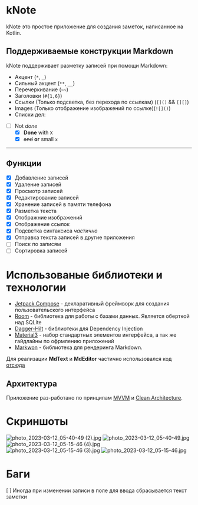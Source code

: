 # kNote

kNote это простое приложение для создания заметок, написанное на Kotlin.

## Поддерживаемые конструкции Markdown

kNote поддерживает разметку записей при помощи Markdown:
- Акцент (`*`, `_`)
- Сильный акцент (`**`, `__`)
- Перечеркивание (`~~`)
- Заголовки (`#{1,6}`)
- Ссылки (Только подсветка, без перехода по ссылкам) (`[]()` && `[][]`)
- Images (Только отображение изображений по ссылке)(`![]()`)
- Списки дел:
- [ ] Not _done_
    - [X] **Done** with `X`
    - [x] ~~and~~ **or** small `x`
___

## Функции

- [X] Добавление записей
- [X] Удаление записей
- [X] Просмотр записей
- [X] Редактирование записей 
- [X] Хранение записей в памяти телефона
- [X] Разметка текста
- [x] Отображние изображений
- [X] Отображение ссылок
- [X] Подсветка синтаксиса *частично*
- [X] Отправка текста записей в другие приложения
- [ ] Поиск по записям
- [ ] Сортировка записей

# Использованые библиотеки и технологии

- [Jetpack Compose](https://developer.android.com/jetpack/compose) - декларативный фреймворк для создания пользовательского интерфейса
- [Room](https://developer.android.com/jetpack/androidx/releases/room) - библиотека для работы с базами данных. Является оберткой над SQLite
- [Dagger-Hilt](https://dagger.dev/hilt/) - библиотеки для Dependency Injection
- [Material3](https://m3.material.io/) - набор стандартных элементов интерфейса, а так же гайдлайны по офрмлению приложений
- [Markwon](https://noties.io/Markwon/) - библиотека для рендеринга Markdown.

Для реализации **MdText** и **MdEditor** частично использовался код [отсюда](https://github.com/jeziellago/compose-markdown)

## Архитектура

Приложение раз-работано по принципам [MVVM](https://ru.wikipedia.org/wiki/Model-View-ViewModel) и [Clean Architecture](https://blog.cleancoder.com/uncle-bob/2012/08/13/the-clean-architecture.html).

# Скриншоты

![photo_2023-03-12_05-40-49 (2).jpg](screenshots%2Fphoto_2023-03-12_05-40-49%20%282%29.jpg)
![photo_2023-03-12_05-40-49.jpg](screenshots%2Fphoto_2023-03-12_05-40-49.jpg)
![photo_2023-03-12_05-15-46 (4).jpg](screenshots%2Fphoto_2023-03-12_05-15-46%20%284%29.jpg)
![photo_2023-03-12_05-15-46 (3).jpg](screenshots%2Fphoto_2023-03-12_05-15-46%20%283%29.jpg)
![photo_2023-03-12_05-15-46.jpg](screenshots%2Fphoto_2023-03-12_05-15-46.jpg)

# Баги

[ ] Иногда при изменении записи в поле для ввода сбрасывается текст заметки
